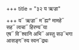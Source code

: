 +++
title = "३२ य ऋज्रा"

+++
य᳓ ऋज्रा᳓ म᳓ह्य° मामहे᳓  
सह᳓ त्वचा᳓ हिरण्य᳓या  
एष᳓ वि᳓श्वानि अभि᳓ अस्तु सउ᳓भगा  
आसङ्ग᳓स्य स्वन᳓द्रथः
